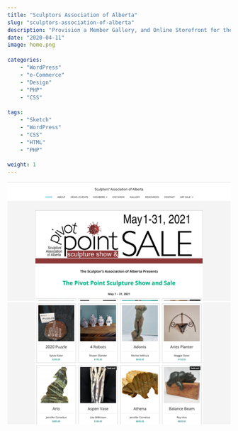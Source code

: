 ```yaml
---
title: "Sculptors Association of Alberta"
slug: "sculptors-association-of-alberta"
description: "Provision a Member Gallery, and Online Storefront for the Pivot Point Art Show & Sale"
date: "2020-04-11"
image: home.png

categories:
    - "WordPress"
    - "e-Commerce"
    - "Design"
    - "PHP"
    - "CSS"

tags:
    - "Sketch"
    - "WordPress"
    - "CSS"
    - "HTML"
    - "PHP"

weight: 1
---
```

![Pivot Point Home](home.png)
![Pivot Point List](items.png)
